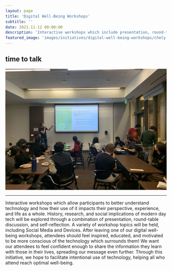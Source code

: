 ```yaml
---
layout: page
title: 'Digital Well-Being Workshops'
subtitle: ''
date: 2021-11-12 00:00:00
description: 'Interactive workshops which include presentation, round-table discussion, and reflection, ultimately helping attendees learn more about implementing digital well-being practices.'
featured_image: 'images/initiatives/digital-well-being-workshops/chely.jpg'
---
```

time to talk
----

![Picc](/images/initiatives/digital-well-being-workshops/adam.jpg)

---
Interactive workshops which allow participants to better understand technology and how their use of it impacts their perspective, experience, and life as a whole. History, research, and social implications of modern day tech will be explored through a combination of presentation, round-table discussion, and self-reflection. A variety of workshop topics will be held, including Social Media and Devices. After leaving one of our digital well-being workshops, attendees should feel inspired, educated, and motivated to be more conscious of the technology which surrounds them! We want our attendees to feel confident enough to share the information they learn with those in their lives, spreading our message even further. Through this initiative, we hope to facilitate intentional use of technology, helping all who attend reach optimal well-being.